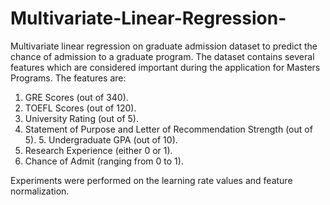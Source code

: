 # Multivariate-Linear-Regression-
Multivariate linear regression on graduate admission dataset to predict the chance of admission to a graduate program. The dataset contains several features which are considered important during the application for Masters Programs. The features are:
1. GRE Scores (out of 340).
2. TOEFL Scores (out of 120).
3. University Rating (out of 5).
4. Statement of Purpose and Letter of Recommendation Strength (out of 5). 5. Undergraduate GPA (out of 10).
6. Research Experience (either 0 or 1).
7. Chance of Admit (ranging from 0 to 1).

Experiments were performed on the learning rate values and feature normalization.
